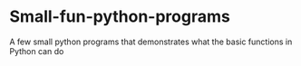 # Small-fun-python-programs
A few small python programs that demonstrates what the basic functions in Python can do 
